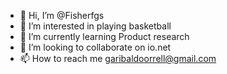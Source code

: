 - 👋 Hi, I’m @Fisherfgs
- 👀 I’m interested in playing basketball
- 🌱 I’m currently learning Product research
- 💞️ I’m looking to collaborate on io.net
- 📫 How to reach me garibaldoorrell@gmail.com


<!---
Fisherfgs/Fisherfgs is a ✨ special ✨ repository because its `README.md` (this file) appears on your GitHub profile.
You can click the Preview link to take a look at your changes.
--->
